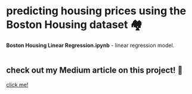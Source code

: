 # predicting housing prices using the Boston Housing dataset 🏘️
**Boston Housing Linear Regression.ipynb** - linear regression model. </br></br>
## check out my Medium article on this project! 🔖
[click me!](https://medium.com/inst414-data-science-tech/boston-housing-linear-regression-e82ec6cad807 "Boston Housing article")
